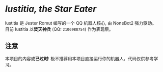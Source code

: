 *Iustitia, the Star Eater*
===

Iustitia 是 Jester Romut 编写的一个 QQ 机器人核心, 由 NoneBot2 强力驱动。
目前 Iustitia 以**焚天神兵** (QQ: `2106988754`) 作为表现层。

## 注意

本项目的内容或**已过时**! 极不推荐用本项目直接运行你的机器人。代码仅供参考学习。
